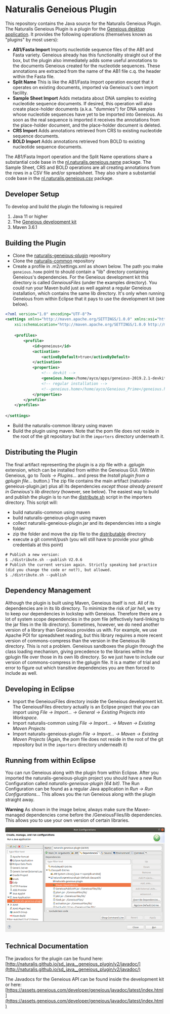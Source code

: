 # Naturalis Geneious Plugin

This repository contains the Java source for the Naturalis Geneious Plugin. The Naturalis Geneious Plugin is a plugin for the [Geneious desktop application](https://www.geneious.com/). It provides the following operations (themselves known as "plugins" by most users):

- **AB1/Fasta Import**  Imports nucleotide sequence files of the AB1 and Fasta variety. Geneious already has this functionality straight out of the box, but the plugin also immediately adds some useful annotations to the documents Geneious created for the nucleotide sequences. These annotations are extracted from the name of the AB1 file c.q. the header within the Fasta file.
- **Split Name**  This is like the AB1/Fasta Import operation except that it operates on existing documents, imported via Geneious's own import facility.
- **Sample Sheet Import**  Adds metadata about DNA samples to existing nucleotide sequence documents. If desired, this operation will also create place-holder documents (a.k.a. "dummies") for DNA samples whose nucleotide sequences have yet to be imported into Geneious. As soon as the real sequence is imported it receives the annotations from the place-holder document, and the place-holder document is deleted.
- **CRS Import**  Adds annotations retrieved from CRS to existing nucleotide sequence documents.
- **BOLD Import**  Adds annotations retrieved from BOLD to existing nucleotide sequence documents.

The AB1/Fasta Import operation and the Split Name operations share a substantial code base in the [nl.naturalis.geneious.name](https://github.com/naturalis/sd_java__geneious_plugin/tree/v2_master/importers/src/main/java/nl/naturalis/geneious/name) package. The Sample Sheet, CRS and BOLD operations are all creating annotations from the rows in a CSV file and/or spreadsheet. They also share a substantial code base in the [nl.naturalis.geneious.csv](https://github.com/naturalis/sd_java__geneious_plugin/tree/v2_master/importers/src/main/java/nl/naturalis/geneious/csv) package.


## Developer Setup
To develop and build the plugin the following is required
1. Java 11 or higher
2. The [Geneious development kit](https://www.geneious.com/api-developers/)
3. Maven 3.6.1

## Building the Plugin
- Clone the [naturalis-geneious-plugin](https://github.com/naturalis/sd_java__geneious_plugin) repository
- Clone the [naturalis-common](https://github.com/naturalis/sd_java__common_lang) repository
- Create a profile in .m2/settings.xml as shown below. The path you make `geneious.home` point to should contain a "lib" directory containing Geneious's dependencies. For the Geneious development kit this directory is called _GeneiousFiles_ (under the examples directory). You could run your Maven build just as well against a regular Geneious installation, which contains the same lib directory. It's only when running Geneious from within Eclipse that it pays to use the development kit (see below).

```xml
<?xml version="1.0" encoding="UTF-8"?>
<settings xmlns="http://maven.apache.org/SETTINGS/1.0.0" xmlns:xsi="http://www.w3.org/2001/XMLSchema-instance"
	xsi:schemaLocation="http://maven.apache.org/SETTINGS/1.0.0 http://maven.apache.org/xsd/settings-1.0.0.xsd">

	<profiles>
		<profile>
			<id>geneious</id>
			<activation>
				<activeByDefault>true</activeByDefault>
			</activation>
			<properties>
				<!-- devkit -->
				<geneious.home>/home/ayco/apps/geneious-2019.2.1-devkit/examples/GeneiousFiles</geneious.home>
				<!-- regular installation -->
				<!--geneious.home>/home/ayco/Geneious_Prime</geneious.home-->
			</properties>
		</profile>
	</profiles>

</settings>
```

- Build the naturalis-common library using maven
- Build the plugin using maven. Note that the pom file does not reside in the root of the git repository but in the `importers` directory underneath it.

## Distributing the Plugin
The final artifact representing the plugin is a zip file with a .gplugin extension, which can be installed from within the Geneious GUI. (Within Geneious, go to _Tools -> Plugins..._ and press the _Install plugin from a gplugin file..._ button.) The zip file contains the main artifact (naturalis-geneious-plugin.jar) plus all its dependencies _except those already present in Geneious's lib directory_ (however, see below). The easiest way to build and publish the plugin is to run the [distribute.sh](https://github.com/naturalis/sd_java__geneious_plugin/tree/v2_master/importers/distribute.sh) script in the importers directory. This script will:
+ build naturalis-common using maven
+ build naturalis-geneious-plugin using maven
+ collect naturalis-geneious-plugin.jar and its dependencies into a single folder
+ zip the folder and move the zip file to the [distributable](https://github.com/naturalis/sd_java__geneious_plugin/tree/v2_master/distributable) directory
+ execute a git commit/push (you will still have to provide your github credentials at this point)

```
# Publish a new version:
$ ./distribute.sh --publish V2.0.6
# Publish the current version again. Strictly speaking bad practice (did you change the code or not?), but allowed.
$ ./distribute.sh --publish
```

## Dependency Management
Although the plugin is built using Maven, Geneious itself is not. All of its dependencies are in its lib directory. To minimize the risk of _jar hell_, we try to keep our dependencies in lockstep with Geneious. Therefore there are a lot of system scope dependencies in the pom file (effectively hard-linking to the jar files in the lib directory). Sometimes, however, we do need another version of a library than Geneious provides us with. For example, we use Apache POI for spreadsheet reading, but this library requires a more recent version of commons-compress than the version in the Geneious lib directory. This is not a problem. Geneious sandboxes the plugin through the class loading mechanism, giving precedence to the libraries within the gplugin file over those in its own lib directory. So we just have to include our version of commons-compress in the gplugin file. It is a matter of trial and error to figure out which transitive dependencies you are then forced to include as well.

## Developing in Eclipse
- Import the GeneiousFiles directory inside the Geneious development kit. The GeneiousFiles directory actually is an Eclipse project that you can import using _File -> Import... -> General -> Existing Projects into Workspace_.
- Import naturalis-common using _File -> Import... -> Maven -> Existing Maven Projects_
- Import naturalis-geneious-plugin _File -> Import... -> Maven -> Existing Maven Projects_ (Again, the pom file does not reside in the root of the git repository but in the `importers` directory underneath it)

## Running from within Eclipse
You can run Geneious along with the plugin from within Eclipse. After you imported the naturalis-geneious-plugin project you should have a new Run Configuration called _naturalis-geneious-plugin (64 bit)_. The Run Configuration can be found as a regular Java application in _Run -> Run Configurations..._ This allows you the run Geneious along with the plugin straight away.

**Warning** As shown in the image below, always make sure the Maven-managed dependencies come before the /GeneiousFiles/lib dependencies. This allows you to use your own version of certain libraries.

![Run configuration](/docs/run-configuration.png)

## Technical Documentation
The javadocs for the plugin can be found here: [http://naturalis.github.io/sd_java__geneious_plugin/v2/javadoc/](http://naturalis.github.io/sd_java__geneious_plugin/v2/javadoc/)

The Javadocs for the Geneious API can be found inside the development kit or here: [https://assets.geneious.com/developer/geneious/javadoc/latest/index.html](https://assets.geneious.com/developer/geneious/javadoc/latest/index.html)


